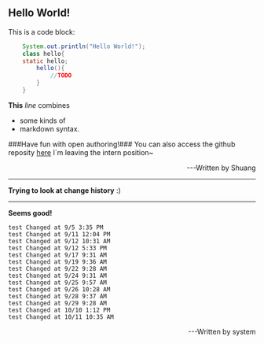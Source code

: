 Hello World!
---

This is a code block:
```java
    System.out.println("Hello World!");
    class hello{
    static hello;
        hello(){
            //TODO
        }
    }
```
**This** _line_ combines

- some kinds of 
- markdown syntax.

###Have fun with open authoring!###
You can also access the github reposity [here](https://github.com/openauthor/OpenAuthoring)
I`m leaving the intern position~
<p style='text-align:right'>---Written by Shuang<p>

----------
**Trying to look at change history**
:)

----------
**Seems good!**

    test Changed at 9/5 3:35 PM
    test Changed at 9/11 12:04 PM
    test Changed at 9/12 10:31 AM
    test Changed at 9/12 5:33 PM
    test Changed at 9/17 9:31 AM
    test Changed at 9/19 9:36 AM
    test Changed at 9/22 9:28 AM
    test Changed at 9/24 9:31 AM
    test Changed at 9/25 9:57 AM
    test Changed at 9/26 10:28 AM
    test Changed at 9/28 9:37 AM
    test Changed at 9/29 9:28 AM
    test Changed at 10/10 1:12 PM
    test Changed at 10/11 10:35 AM

<p style='text-align:right'>---Written by system<p>


 